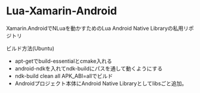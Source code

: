 ﻿Lua-Xamarin-Android
===================

Xamarin.AndroidでNLuaを動かすためのLua Android Native Libraryの私用リポジトリ

ビルド方法(Ubuntu)

* apt-getでbuild-essentialとcmake入れる
* android-ndkを入れてndk-buildにパスを通して動くようにする
* ndk-build clean all APK_ABI=allでビルド
* Androidプロジェクト本体にAndroid Native Libraryとしてlibsごと追加。